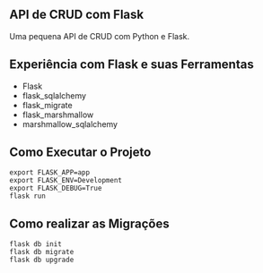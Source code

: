 ## API de CRUD com Flask
Uma pequena API de CRUD com Python e Flask.

## Experiência com Flask e suas Ferramentas
- Flask
- flask_sqlalchemy
- flask_migrate
- flask_marshmallow
- marshmallow_sqlalchemy

## Como Executar o Projeto


	export FLASK_APP=app
	export FLASK_ENV=Development
	export FLASK_DEBUG=True
	flask run
	


## Como realizar as Migrações


	flask db init
	flask db migrate
	flask db upgrade
	


